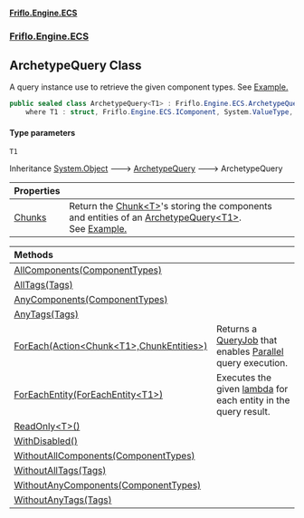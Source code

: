 #### [Friflo.Engine.ECS](index.md 'index')
### [Friflo.Engine.ECS](Friflo.Engine.ECS.md 'Friflo.Engine.ECS')

## ArchetypeQuery<T1> Class

A query instance use to retrieve the given component types.
See <a href="https://github.com/friflo/Friflo.Json.Fliox/blob/main/Engine/README.md#query-entities">Example.</a>

```csharp
public sealed class ArchetypeQuery<T1> : Friflo.Engine.ECS.ArchetypeQuery
    where T1 : struct, Friflo.Engine.ECS.IComponent, System.ValueType, System.ValueType
```
#### Type parameters

<a name='Friflo.Engine.ECS.ArchetypeQuery_T1_.T1'></a>

`T1`

Inheritance [System.Object](https://docs.microsoft.com/en-us/dotnet/api/System.Object 'System.Object') &#129106; [ArchetypeQuery](ArchetypeQuery.md 'Friflo.Engine.ECS.ArchetypeQuery') &#129106; ArchetypeQuery<T1>

| Properties | |
| :--- | :--- |
| [Chunks](ArchetypeQuery_T1_.Chunks.md 'Friflo.Engine.ECS.ArchetypeQuery<T1>.Chunks') | Return the [Chunk&lt;T&gt;](Chunk_T_.md 'Friflo.Engine.ECS.Chunk<T>')'s storing the components and entities of an [ArchetypeQuery&lt;T1&gt;](ArchetypeQuery_T1_.md 'Friflo.Engine.ECS.ArchetypeQuery<T1>').<br/> See <a href="https://github.com/friflo/Friflo.Json.Fliox/blob/main/Engine/README.md#enumerate-query-chunks">Example.</a> |

| Methods | |
| :--- | :--- |
| [AllComponents(ComponentTypes)](ArchetypeQuery_T1_.AllComponents(ComponentTypes).md 'Friflo.Engine.ECS.ArchetypeQuery<T1>.AllComponents(Friflo.Engine.ECS.ComponentTypes)') | |
| [AllTags(Tags)](ArchetypeQuery_T1_.AllTags(Tags).md 'Friflo.Engine.ECS.ArchetypeQuery<T1>.AllTags(Friflo.Engine.ECS.Tags)') | |
| [AnyComponents(ComponentTypes)](ArchetypeQuery_T1_.AnyComponents(ComponentTypes).md 'Friflo.Engine.ECS.ArchetypeQuery<T1>.AnyComponents(Friflo.Engine.ECS.ComponentTypes)') | |
| [AnyTags(Tags)](ArchetypeQuery_T1_.AnyTags(Tags).md 'Friflo.Engine.ECS.ArchetypeQuery<T1>.AnyTags(Friflo.Engine.ECS.Tags)') | |
| [ForEach(Action&lt;Chunk&lt;T1&gt;,ChunkEntities&gt;)](ArchetypeQuery_T1_.ForEach(Action_Chunk_T1_,ChunkEntities_).md 'Friflo.Engine.ECS.ArchetypeQuery<T1>.ForEach(System.Action<Friflo.Engine.ECS.Chunk<T1>,Friflo.Engine.ECS.ChunkEntities>)') | Returns a [QueryJob](QueryJob.md 'Friflo.Engine.ECS.QueryJob') that enables [Parallel](JobExecution.md#Friflo.Engine.ECS.JobExecution.Parallel 'Friflo.Engine.ECS.JobExecution.Parallel') query execution. |
| [ForEachEntity(ForEachEntity&lt;T1&gt;)](ArchetypeQuery_T1_.ForEachEntity(ForEachEntity_T1_).md 'Friflo.Engine.ECS.ArchetypeQuery<T1>.ForEachEntity(Friflo.Engine.ECS.ForEachEntity<T1>)') | Executes the given [lambda](ArchetypeQuery_T1_.ForEachEntity(ForEachEntity_T1_).md#Friflo.Engine.ECS.ArchetypeQuery_T1_.ForEachEntity(Friflo.Engine.ECS.ForEachEntity_T1_).lambda 'Friflo.Engine.ECS.ArchetypeQuery<T1>.ForEachEntity(Friflo.Engine.ECS.ForEachEntity<T1>).lambda') for each entity in the query result. |
| [ReadOnly&lt;T&gt;()](ArchetypeQuery_T1_.ReadOnly_T_().md 'Friflo.Engine.ECS.ArchetypeQuery<T1>.ReadOnly<T>()') | |
| [WithDisabled()](ArchetypeQuery_T1_.WithDisabled().md 'Friflo.Engine.ECS.ArchetypeQuery<T1>.WithDisabled()') | |
| [WithoutAllComponents(ComponentTypes)](ArchetypeQuery_T1_.WithoutAllComponents(ComponentTypes).md 'Friflo.Engine.ECS.ArchetypeQuery<T1>.WithoutAllComponents(Friflo.Engine.ECS.ComponentTypes)') | |
| [WithoutAllTags(Tags)](ArchetypeQuery_T1_.WithoutAllTags(Tags).md 'Friflo.Engine.ECS.ArchetypeQuery<T1>.WithoutAllTags(Friflo.Engine.ECS.Tags)') | |
| [WithoutAnyComponents(ComponentTypes)](ArchetypeQuery_T1_.WithoutAnyComponents(ComponentTypes).md 'Friflo.Engine.ECS.ArchetypeQuery<T1>.WithoutAnyComponents(Friflo.Engine.ECS.ComponentTypes)') | |
| [WithoutAnyTags(Tags)](ArchetypeQuery_T1_.WithoutAnyTags(Tags).md 'Friflo.Engine.ECS.ArchetypeQuery<T1>.WithoutAnyTags(Friflo.Engine.ECS.Tags)') | |
